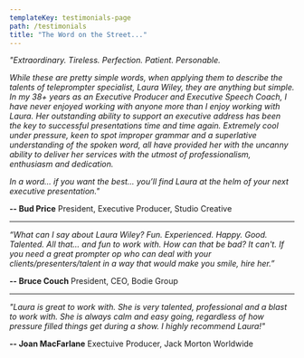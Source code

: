```yaml
---
templateKey: testimonials-page
path: /testimonials
title: "The Word on the Street..."
---
```


*"Extraordinary. Tireless. Perfection. Patient. Personable.* 

*While these are pretty simple words, when applying them to describe the talents of teleprompter specialist, Laura Wiley, they are anything but simple. In my 38+ years as an Executive Producer and Executive Speech Coach, I have never enjoyed working with anyone more than I enjoy working with Laura. Her outstanding ability to support an executive address has been the key to successful presentations time and time again. Extremely cool under pressure, keen to spot improper grammar and a superlative understanding of the spoken word, all have provided her with the uncanny ability to deliver her services with the utmost of professionalism, enthusiasm and dedication.*

*In a word… if you want the best… you’ll find Laura at the helm of your next executive presentation."*

**-- Bud Price** President, Executive Producer, Studio Creative 
* * *
*“What can I say about Laura Wiley? Fun. Experienced. Happy. Good. Talented. All that... and fun to work with. How can that be bad? It can't. If you need a great prompter op who can deal with your clients/presenters/talent in a way that would make you smile, hire her.”*

**-- Bruce Couch** President, CEO, Bodie Group
* * *
*"Laura is great to work with. She is very talented, professional and a blast to work with. She is always calm and easy going, regardless of how pressure filled things get during a show. I highly recommend Laura!"* 

**-- Joan MacFarlane**
   Exectuive Producer, Jack Morton Worldwide